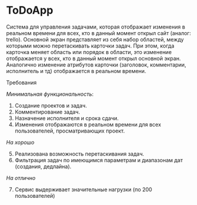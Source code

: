# ToDoApp
Система для управления задачами, которая отображает изменения в реальном времени для всех, кто в данный момент открыл сайт (аналог: trello). Основной экран представляет из себя набор областей, между которыми можно перетаскивать карточки задач. При этом, когда карточка меняет область или порядок в области, это изменение отображается у всех, кто в данный момент открыл основной экран. Аналогично изменение атрибутов карточки (заголовок, комментарии, исполнитель и тд) отображается в реальном времени.

Требования

<i>Минимальная функциональность</i>:

1. Создание проектов и задач.
2. Комментирование задач.
3. Назначение исполнителя и срока сдачи.
4. Изменения отображаются в реальном времени для всех пользователей, просматривающих проект.

<i>На хорошо</i>

5. Реализована возможность перетаскивания задач.
6. Фильтрация задач по имеющимся параметрам и диапазонам дат (создания, дедлайна).

<i>На отлично</i>

7. Сервис выдерживает значительные нагрузки (по 200 пользователей)
